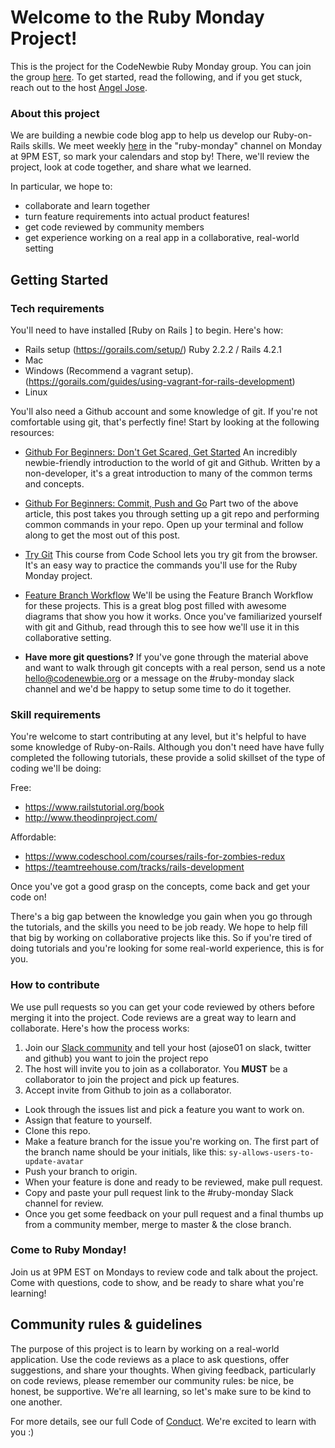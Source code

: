 # Welcome to the Ruby Monday Project! 
This is the project for the CodeNewbie Ruby Monday group. You can join the group [here](https://codenewbie.typeform.com/to/uwsWlZ). To get started, read the following, and if you get stuck, reach out to the host [Angel Jose](http://twitter.com/ajose01).

### About this project
We are building a newbie code blog app to help us develop our Ruby-on-Rails skills. We meet weekly [here](https://codenewbie.typeform.com/to/uwsWlZ) in the "ruby-monday" channel on Monday at 9PM EST, so mark your calendars and stop by! There, we'll review the project, look at code together, and share what we learned. 

In particular, we hope to:

- collaborate and learn together
- turn feature requirements into actual product features!
- get code reviewed by community members
- get experience working on a real app in a collaborative, real-world setting

## Getting Started

### Tech requirements
You'll need to have installed [Ruby on Rails ] to begin. Here's how:

- Rails setup (https://gorails.com/setup/) Ruby 2.2.2 / Rails 4.2.1
- Mac
- Windows (Recommend a vagrant setup).  (https://gorails.com/guides/using-vagrant-for-rails-development)
- Linux

You'll also need a Github account and some knowledge of git. If you're not comfortable using git, that's perfectly fine! Start by looking at the following resources:

- [Github For Beginners: Don't Get Scared, Get Started](http://readwrite.com/2013/09/30/understanding-github-a-journey-for-beginners-part-1)
An incredibly newbie-friendly introduction to the world of git and Github. Written by a non-developer, it's a great introduction to many of the common terms and concepts. 

- [Github For Beginners: Commit, Push and Go](http://readwrite.com/2013/10/02/github-for-beginners-part-2)
Part two of the above article, this post takes you through setting up a git repo and performing common commands in your repo. Open up your terminal and follow along to get the most out of this post.

- [Try Git](https://try.github.io/levels/1/challenges/1)
This course from Code School lets you try  git from the browser. It's an easy way to practice the commands you'll use for the Ruby Monday project.

- [Feature Branch Workflow](https://www.atlassian.com/git/tutorials/comparing-workflows/feature-branch-workflow)
We'll be using the Feature Branch Workflow for these projects. This is a great blog post filled with awesome diagrams that show you how it works. Once you've familiarized yourself with git and Github, read through this to see how we'll use it in this collaborative setting.

- **Have more git questions?** If you've gone through the material above and want to walk through git concepts with a real person, send us a note <hello@codenewbie.org> or a message on the #ruby-monday slack channel and we'd be happy to setup some time to do it together.

### Skill requirements
You're welcome to start contributing at any level, but it's helpful to have some knowledge of Ruby-on-Rails. Although you don't need have have fully completed the following tutorials, these provide a solid skillset of the type of coding we'll be doing:

Free:
- https://www.railstutorial.org/book
- http://www.theodinproject.com/

Affordable:
- https://www.codeschool.com/courses/rails-for-zombies-redux
- https://teamtreehouse.com/tracks/rails-development

Once you've got a good grasp on the concepts, come back and get your code on!

There's a big gap between the knowledge you gain when you go through the tutorials, and the skills you need to be job ready. We hope to help fill that big by working on collaborative projects like this. So if you're tired of doing tutorials and you're looking for some real-world experience, this is for you.

### How to contribute
We use pull requests so you can get your code reviewed by others before merging it into the project. Code reviews are a great way to learn and collaborate. Here's how the process works:

1. Join our [Slack community][1] and tell your host (ajose01 on slack, twitter and github) you want to join the project repo
2. The host will invite you to join as a collaborator. You **MUST** be a collaborator to join the project and pick up features.
3. Accept invite from Github to join as a collaborator.
- Look through the issues list and pick a feature you want to work on.
- Assign that feature to yourself.
- Clone this repo.
- Make a feature branch for the issue you're working on. The first part of the branch name should be your initials, like this: `sy-allows-users-to-update-avatar`
- Push your branch to origin. 
- When your feature is done and ready to be reviewed, make pull request.
- Copy and paste your pull request link to the #ruby-monday Slack channel for review.
- Once you get some feedback on your pull request and a final thumbs up from a community member, merge to master & the close branch.

### Come to Ruby Monday!
Join us at 9PM EST on Mondays to review code and talk about the project. Come with questions, code to show, and be ready to share what you're learning!

## Community rules & guidelines
The purpose of this project is to learn by working on a real-world application. Use the code reviews as a place to ask questions, offer suggestions, and share your thoughts. When giving feedback, particularly on code reviews, please remember our community rules: be nice, be honest, be supportive. We're all learning, so let's make sure to be kind to one another. 

For more details, see our full Code of [Conduct](http://www.codenewbie.org/blogs/our-code-of-conduct). We're excited to learn with you :)

[1]: https://codenewbie.typeform.com/to/uwsWlZ
